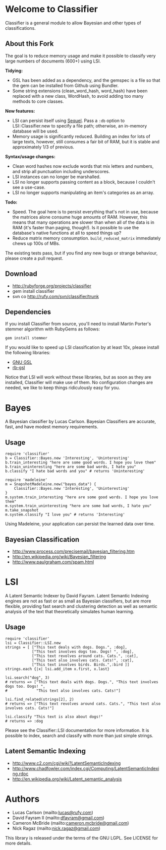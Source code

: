 Welcome to Classifier
=====================

Classifier is a general module to allow Bayesian and other types of classifications.

About this Fork
---------------

The goal is to reduce memory usage and make it possible to classify very large numbers of documents (600+) using LSI.

**Tidying:**

* GSL has been added as a dependency, and the gemspec is a file so that the gem can be installed from Github using Bundler.
* Some string extensions (clean_word_hash, word_hash) have been replaced with a new class, WordHash, to avoid adding too many methods to core classes.

**New features:**

* LSI can persist itself using [Sequel](http://sequel.rubyforge.org/). Pass a `:db` option to LSI::Classifier.new to specify a file path; otherwise, an in-memory database will be used.
* Memory usage is significantly reduced. Building an index for lots of large texts, however, still consumes a fair bit of RAM, but it is stable and approximately 1/3 of previous.

**Syntax/usage changes:**

* Clean word hashes now exclude words that mix letters and numbers, and strip all punctuation including underscores.
* LSI instances can no longer be marshalled.
* LSI no longer supports passing content as a block, because I couldn't see a  use-case.
* LSI no longer supports manipulating an item's categories as an array.

**Todo:**

* Speed. The goal here is to persist everything that's not in use, because the matrices alone consume huge amounts of RAM. However, this means that many operations are slower than when all of the data is in RAM (it's faster than paging, though!). Is it possible to use the database's native functions at all to speed things up?
* Reduce matrix memory consumption. `build_reduced_matrix` immediately chews up 100s of MBs.

The existing tests pass, but if you find any new bugs or strange behaviour, please create a pull request.

Download
--------

* http://rubyforge.org/projects/classifier
* gem install classifier
* svn co http://rufy.com/svn/classifier/trunk

Dependencies
------------

If you install Classifier from source, you'll need to install Martin Porter's stemmer algorithm with RubyGems as follows:

    gem install stemmer

If you would like to speed up LSI classification by at least 10x, please install the following libraries:

* [GNU GSL](http://www.gnu.org/software/gsl)
* [rb-gsl](http://rb-gsl.rubyforge.org)

Notice that LSI will work without these libraries, but as soon as they are installed, Classifier will make use of them. No configuration changes are needed, we like to keep things ridiculously easy for you.

Bayes
=====

A Bayesian classifier by Lucas Carlson. Bayesian Classifiers are accurate, fast, and have modest memory requirements.

Usage
-----

    require 'classifier'
    b = Classifier::Bayes.new 'Interesting', 'Uninteresting'
    b.train_interesting "here are some good words. I hope you love them"
    b.train_uninteresting "here are some bad words, I hate you"
    b.classify "I hate bad words and you" # returns 'Uninteresting'
    
    require 'madeleine'
    m = SnapshotMadeleine.new("bayes_data") {
        Classifier::Bayes.new 'Interesting', 'Uninteresting'
    }
    m.system.train_interesting "here are some good words. I hope you love them"
    m.system.train_uninteresting "here are some bad words, I hate you"
    m.take_snapshot
    m.system.classify "I love you" # returns 'Interesting'

Using Madeleine, your application can persist the learned data over time.

Bayesian Classification
-----------------------

* http://www.process.com/precisemail/bayesian_filtering.htm
* http://en.wikipedia.org/wiki/Bayesian_filtering
* http://www.paulgraham.com/spam.html

LSI
===

A Latent Semantic Indexer by David Fayram. Latent Semantic Indexing engines
are not as fast or as small as Bayesian classifiers, but are more flexible, providing fast search and clustering detection as well as semantic analysis of the text that theoretically simulates human learning.

Usage
-----

    require 'classifier'
    lsi = Classifier::LSI.new
    strings = [ ["This text deals with dogs. Dogs.", :dog],
                ["This text involves dogs too. Dogs! ", :dog],
                ["This text revolves around cats. Cats.", :cat],
                ["This text also involves cats. Cats!", :cat],
                ["This text involves birds. Birds.",:bird ]]
    strings.each {|x| lsi.add_item x.first, x.last}
  
    lsi.search("dog", 3)
    # returns => ["This text deals with dogs. Dogs.", "This text involves dogs too. Dogs! ", 
    #             "This text also involves cats. Cats!"]

    lsi.find_related(strings[2], 2)
    # returns => ["This text revolves around cats. Cats.", "This text also involves cats. Cats!"]
  
    lsi.classify "This text is also about dogs!"
    # returns => :dog
  
Please see the Classifier::LSI documentation for more information. It is possible to index, search and classify
with more than just simple strings. 

Latent Semantic Indexing
------------------------

* http://www.c2.com/cgi/wiki?LatentSemanticIndexing
* http://www.chadfowler.com/index.cgi/Computing/LatentSemanticIndexing.rdoc
* http://en.wikipedia.org/wiki/Latent_semantic_analysis

Authors
=======

* Lucas Carlson  (mailto:lucas@rufy.com)
* David Fayram II (mailto:dfayram@gmail.com)
* Cameron McBride (mailto:cameron.mcbride@gmail.com)
* Nick Ragaz (mailto:nick.ragaz@gmail.com)

This library is released under the terms of the GNU LGPL. See LICENSE for more details.